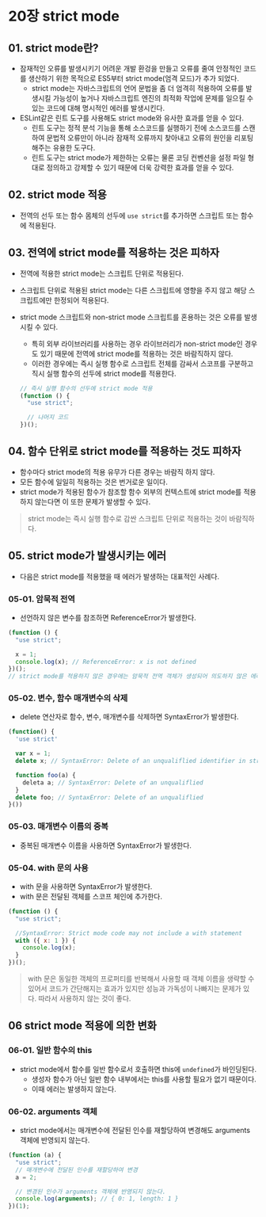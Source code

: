 # 20장 strict mode

## 01. strict mode란?

- 잠재적인 오류를 발생시키기 어려운 개발 환겅을 만들고 오류를 줄여 안정적인 코드를 생산하기 위한 목적으로 ES5부터 strict mode(엄격 모드)가 추가 되었다.
  - strict mode는 자바스크립트의 언어 문법을 좀 더 엄격히 적용하여 오류를 발생시킬 가능성이 높거나 자바스크립트 엔진의 최적화 작업에 문제를 일으킬 수 있는 코드에 대해 명시적인 에러를 발생시킨다.
- ESLint같은 린트 도구를 사용해도 strict mode와 유사한 효과를 얻을 수 있다.
  - 린트 도구는 정적 분석 기능을 통해 소스코드를 실행하기 전에 소스코드를 스캔하여 문법적 오류만이 아니라 잠재적 오류까지 찾아내고 오류의 원인을 리포팅해주는 유용한 도구다.
  - 린트 도구는 strict mode가 제한하는 오류는 물론 코딩 컨벤션을 설정 파일 형대로 정의하고 강제할 수 있기 때문에 더욱 강력한 효과를 얻을 수 있다.

## 02. strict mode 적용

- 전역의 선두 또는 함수 몸체의 선두에 `use strict`를 추가하면 스크립트 또는 함수에 적용된다.

## 03. 전역에 strict mode를 적용하는 것은 피하자

- 전역에 적용한 strict mode는 스크립트 단위로 적용된다.
- 스크립트 단위로 적용된 strict mode는 다른 스크립트에 영향을 주지 않고 해당 스크립트에만 한정되어 적용된다.
- strict mode 스크립트와 non-strict mode 스크립트를 혼용하는 것은 오류를 발생시킬 수 있다.

  - 특히 외부 라이브러리를 사용하는 경우 라이브러리가 non-strict mode인 경우도 있기 때문에 전역에 strict mode를 적용하는 것은 바람직하지 않다.
  - 이러한 경우에는 즉시 실행 함수로 스크립트 전체를 감싸서 스코프를 구분하고 직시 실행 함수의 선두에 strict mode를 적용한다.

  ```js
  // 즉시 실행 함수의 선두에 strict mode 적용
  (function () {
    "use strict";

    // 나머지 코드
  })();
  ```

## 04. 함수 단위로 strict mode를 적용하는 것도 피하자

- 함수마다 strict mode의 적용 유무가 다른 경우는 바람직 하지 않다.
- 모든 함수에 일일히 적용하는 것은 번거로운 일이다.
- strict mode가 적용된 함수가 참조할 함수 외부의 컨텍스트에 strict mode를 적용하지 않는다면 이 또한 문제가 발생할 수 있다.

> strict mode는 즉시 실행 함수로 감싼 스크립트 단위로 적용하는 것이 바람직하다.

## 05. strict mode가 발생시키는 에러

- 다음은 strict mode를 적용했을 때 에러가 발생하는 대표적인 사례다.

### 05-01. 암묵적 전역

- 선언하지 않은 변수를 참조하면 ReferenceError가 발생한다.

```js
(function () {
  "use strict";

  x = 1;
  console.log(x); // ReferenceError: x is not defined
})();
// strict mode를 적용하지 않은 경우에는 암묵적 전역 객체가 생성되어 의도하지 않은 에러를 발생시킬 가능성이 있다.
```

### 05-02. 변수, 함수 매개변수의 삭제

- delete 연산자로 함수, 변수, 매개변수를 삭제하면 SyntaxError가 발생한다.

```js
(function() {
  'use strict'

  var x = 1;
  delete x; // SyntaxError: Delete of an unqualiflied identifier in strict mode.

  function foo(a) {
    deleta a; // SyntaxError: Delete of an unqualiflied
  }
  delete foo; // SyntaxError: Delete of an unqualiflied
}())
```

### 05-03. 매개변수 이름의 중복

- 중복된 매개변수 이름을 사용하면 SyntaxError가 발생한다.

### 05-04. with 문의 사용

- with 문을 사용하면 SyntaxError가 발생한다.
- with 문은 전달된 객체를 스코프 체인에 추가한다.

```js
(function () {
  "use strict";

  //SyntaxError: Strict mode code may not include a with statement
  with ({ x: 1 }) {
    console.log(x);
  }
})();
```

> with 문은 동일한 객체의 프로퍼티를 반복해서 사용할 때 객체 이름을 생략할 수 있어서 코드가 간단해지는 효과가 있지만 성능과 가독성이 나빠지는 문제가 있다. 따라서 사용하지 않는 것이 좋다.

## 06 strict mode 적용에 의한 변화

### 06-01. 일반 함수의 this

- strict mode에서 함수를 일반 함수로서 호출하면 this에 `undefined`가 바인딩된다.
  - 생성자 함수가 아닌 일반 함수 내부에서는 this를 사용할 필요가 없기 때문이다.
  - 이때 에러는 발생하지 않는다.

### 06-02. arguments 객체

- strict mode에서는 매개변수에 전달된 인수를 재할당하여 변경해도 arguments 객체에 반영되지 않는다.

```js
(function (a) {
  "use strict";
  // 매개변수에 전달된 인수를 재할당하여 변경
  a = 2;

  // 변경된 인수가 arguments 객체에 반영되지 않는다.
  console.log(arguments); // { 0: 1, length: 1 }
})(1);
```
